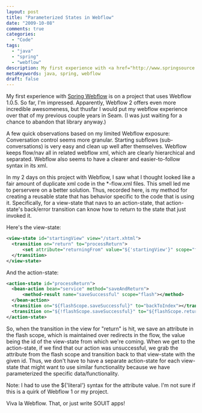 ```yaml
---
layout: post
title: "Parameterized States in Webflow"
date: "2009-10-08"
comments: true
categories:
  - "Code"
tags:
  - "java"
  - "spring"
  - "webflow"
description: My first experience with <a href="http://www.springsource.org/webflow" target="_blank">Spring Webflow</a> is on a project that uses Webflow 1.0.5.  So far, 
metaKeywords: java, spring, webflow
draft: false
---
```


My first experience with [Spring Webflow](http://www.springsource.org/webflow) is on a project that uses Webflow 1.0.5.  So far, I'm impressed.  Apparently, Webflow 2 offers even more incredible awesomeness, but thusfar I would put my webflow experience over that of my previous couple years in Seam.  (I was just waiting for a chance to abandon that library anyway.)  

<!--more-->

A few quick observations based on my limited Webflow exposure:  Conversation control seems more granular.  Starting subflows (sub-conversations) is very easy and clean up well after themselves.  Webflow keeps flow/nav all in related webflow xml, which are clearly hierarchical and separated.  Webflow also seems to have a clearer and easier-to-follow syntax in its xml.

In my 2 days on this project with Webflow, I saw what I thought looked like a fair amount of duplicate xml code in the *-flow.xml files.  This smell led me to perservere on a better solution.  Thus, recorded here, is my method for creating a reusable state that has behavior specific to the code that is using it.  Specifically, for a view-state that navs to an action-state, that action-state's back/error transition can know how to return to the state that just invoked it.

Here's the view-state:

```xml
<view-state id="startingView" view="/start.xhtml">
  <transition on="return" to="processReturn">
      <set attribute="returningFrom" value="${'startingView'}" scope="flash"></set>
  </transition>
</view-state>
```


And the action-state:

```xml
<action-state id="processReturn">
  <bean-action bean="service" method="saveAndReturn">
      <method-result name="saveSuccessful" scope="flash"></method>
  </bean-action>
  <transition on="${flashScope.saveSuccessful}" to="backToIndex"></transition>
  <transition on="${!flashScope.saveSuccessful}" to="${flashScope.returningFrom}"></transition>
</action-state>
```

So, when the transition in the view for "return" is hit, we save an attribute in the flash scope, which is maintained over redirects in the flow, the value being the id of the view-state from which we're coming.  When we get to the action-state, if we find that our action was unsuccessful, we grab the attribute from the flash scope and transition back to that view-state with the given id.  Thus, we don't have to have a separate action-state for each view-state that might want to use similar functionality because we have parameterized the specific data/functionality.

Note: I had to use the ${'literal'} syntax for the attribute value.  I'm not sure if this is a quirk of Webflow 1 or my project.

Viva la Webflow.  That, or just write SOUIT apps!

  
